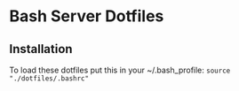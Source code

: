 Bash Server Dotfiles
====================

## Installation

To load these dotfiles put this in your ~/.bash_profile:
`source "./dotfiles/.bashrc"`